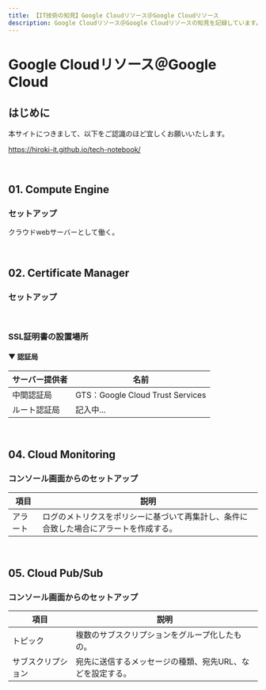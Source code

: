 ```yaml
---
title: 【IT技術の知見】Google Cloudリソース＠Google Cloudリソース
description: Google Cloudリソース＠Google Cloudリソースの知見を記録しています。
---
```


# Google Cloudリソース＠Google Cloud

## はじめに

本サイトにつきまして、以下をご認識のほど宜しくお願いいたします。

https://hiroki-it.github.io/tech-notebook/

<br>

## 01. Compute Engine

### セットアップ

クラウドwebサーバーとして働く。

<br>

## 02. Certificate Manager

### セットアップ

<br>

### SSL証明書の設置場所

#### ▼ 認証局

| サーバー提供者 | 名前                             |
| -------------- | -------------------------------- |
| 中間認証局     | GTS：Google Cloud Trust Services |
| ルート認証局   | 記入中...                        |

<br>

## 04. Cloud Monitoring

### コンソール画面からのセットアップ

| 項目     | 説明                                                                                   |
| -------- | -------------------------------------------------------------------------------------- |
| アラート | ログのメトリクスをポリシーに基づいて再集計し、条件に合致した場合にアラートを作成する。 |

<br>

## 05. Cloud Pub/Sub

### コンソール画面からのセットアップ

| 項目               | 説明                                                      |
| ------------------ | --------------------------------------------------------- |
| トピック           | 複数のサブスクリプションをグループ化したもの。            |
| サブスクリプション | 宛先に送信するメッセージの種類、宛先URL、などを設定する。 |

<br>
